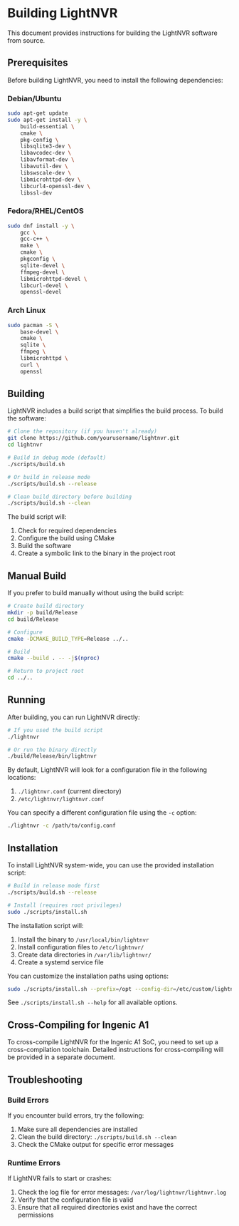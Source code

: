 # Building LightNVR

This document provides instructions for building the LightNVR software from source.

## Prerequisites

Before building LightNVR, you need to install the following dependencies:

### Debian/Ubuntu

```bash
sudo apt-get update
sudo apt-get install -y \
    build-essential \
    cmake \
    pkg-config \
    libsqlite3-dev \
    libavcodec-dev \
    libavformat-dev \
    libavutil-dev \
    libswscale-dev \
    libmicrohttpd-dev \
    libcurl4-openssl-dev \
    libssl-dev
```

### Fedora/RHEL/CentOS

```bash
sudo dnf install -y \
    gcc \
    gcc-c++ \
    make \
    cmake \
    pkgconfig \
    sqlite-devel \
    ffmpeg-devel \
    libmicrohttpd-devel \
    libcurl-devel \
    openssl-devel
```

### Arch Linux

```bash
sudo pacman -S \
    base-devel \
    cmake \
    sqlite \
    ffmpeg \
    libmicrohttpd \
    curl \
    openssl
```

## Building

LightNVR includes a build script that simplifies the build process. To build the software:

```bash
# Clone the repository (if you haven't already)
git clone https://github.com/yourusername/lightnvr.git
cd lightnvr

# Build in debug mode (default)
./scripts/build.sh

# Or build in release mode
./scripts/build.sh --release

# Clean build directory before building
./scripts/build.sh --clean
```

The build script will:
1. Check for required dependencies
2. Configure the build using CMake
3. Build the software
4. Create a symbolic link to the binary in the project root

## Manual Build

If you prefer to build manually without using the build script:

```bash
# Create build directory
mkdir -p build/Release
cd build/Release

# Configure
cmake -DCMAKE_BUILD_TYPE=Release ../..

# Build
cmake --build . -- -j$(nproc)

# Return to project root
cd ../..
```

## Running

After building, you can run LightNVR directly:

```bash
# If you used the build script
./lightnvr

# Or run the binary directly
./build/Release/bin/lightnvr
```

By default, LightNVR will look for a configuration file in the following locations:
1. `./lightnvr.conf` (current directory)
2. `/etc/lightnvr/lightnvr.conf`

You can specify a different configuration file using the `-c` option:

```bash
./lightnvr -c /path/to/config.conf
```

## Installation

To install LightNVR system-wide, you can use the provided installation script:

```bash
# Build in release mode first
./scripts/build.sh --release

# Install (requires root privileges)
sudo ./scripts/install.sh
```

The installation script will:
1. Install the binary to `/usr/local/bin/lightnvr`
2. Install configuration files to `/etc/lightnvr/`
3. Create data directories in `/var/lib/lightnvr/`
4. Create a systemd service file

You can customize the installation paths using options:

```bash
sudo ./scripts/install.sh --prefix=/opt --config-dir=/etc/custom/lightnvr
```

See `./scripts/install.sh --help` for all available options.

## Cross-Compiling for Ingenic A1

To cross-compile LightNVR for the Ingenic A1 SoC, you need to set up a cross-compilation toolchain. Detailed instructions for cross-compiling will be provided in a separate document.

## Troubleshooting

### Build Errors

If you encounter build errors, try the following:

1. Make sure all dependencies are installed
2. Clean the build directory: `./scripts/build.sh --clean`
3. Check the CMake output for specific error messages

### Runtime Errors

If LightNVR fails to start or crashes:

1. Check the log file for error messages: `/var/log/lightnvr/lightnvr.log`
2. Verify that the configuration file is valid
3. Ensure that all required directories exist and have the correct permissions
